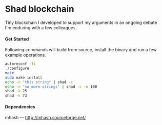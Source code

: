# Shad blockchain
Tiny blockchain I developed to support my arguments in an ongoing debate I'm enduring with a few colleagues.

#### Get Started
Following commands will build from source, install the binary and run a few example operations.
```sh
autoreconf -fi
./configure
make
sudo make install
echo -n "this string" | shad -c
echo -n "no more strings" | shad -c -n 100
shad -k 25
shad -k 73
```

#### Dependencies
mhash &mdash; http://mhash.sourceforge.net/
